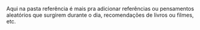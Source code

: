 Aqui na pasta referência é mais pra adicionar referências ou pensamentos aleatórios que surgirem durante o dia, recomendações de livros ou filmes, etc.